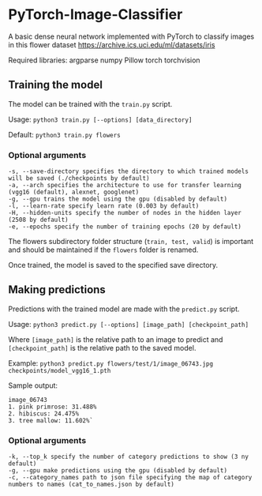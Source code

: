 # PyTorch-Image-Classifier

A basic dense neural network implemented with PyTorch to classify images in this flower dataset https://archive.ics.uci.edu/ml/datasets/iris

Required libraries: argparse numpy Pillow torch torchvision

## Training the model

The model can be trained with the `train.py` script.

Usage: `python3 train.py [--options] [data_directory]`

Default: `python3 train.py flowers`

### Optional arguments
```
-s, --save-directory specifies the directory to which trained models will be saved (./checkpoints by default)
-a, --arch specifies the architecture to use for transfer learning (vgg16 (default), alexnet, googlenet)
-g, --gpu trains the model using the gpu (disabled by default)
-l, --learn-rate specify learn rate (0.003 by default)
-H, --hidden-units specify the number of nodes in the hidden layer (2508 by default)
-e, --epochs specify the number of training epochs (20 by default)
```

The flowers subdirectory folder structure (`train, test, valid`) is important and should be maintained if the `flowers` folder is renamed.


Once trained, the model is saved to the specified save directory.

## Making predictions

Predictions with the trained model are made with the `predict.py` script.

Usage: `python3 predict.py [--options] [image_path] [checkpoint_path]`

Where `[image_path]` is the relative path to an image to predict and `[checkpoint_path]` is the relative path to the saved model.

Example: `python3 predict.py flowers/test/1/image_06743.jpg checkpoints/model_vgg16_1.pth` 

Sample output:
```
image_06743
1. pink primrose: 31.488%
2. hibiscus: 24.475%
3. tree mallow: 11.602%`
```
### Optional arguments
```
-k, --top_k specify the number of category predictions to show (3 ny default)
-g, --gpu make predictions using the gpu (disabled by default)
-c, --category_names path to json file specifying the map of category numbers to names (cat_to_names.json by default)
```
